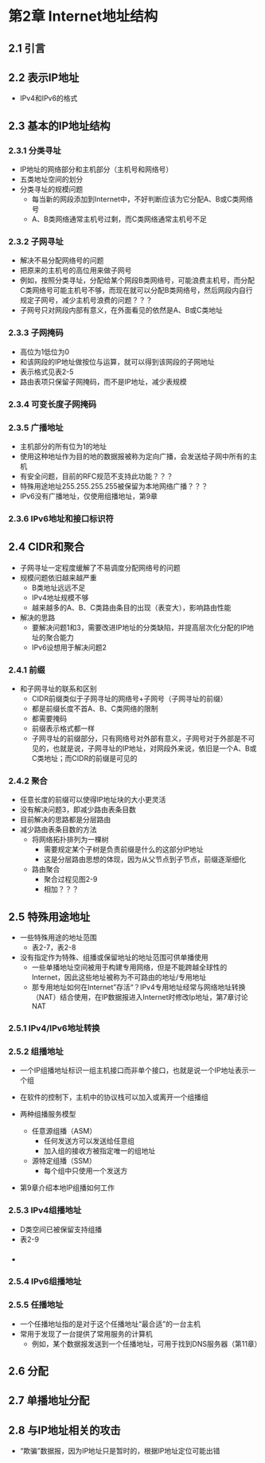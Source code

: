 # 第2章 Internet地址结构

## 2.1 引言

## 2.2 表示IP地址

- IPv4和IPv6的格式

## 2.3 基本的IP地址结构

### 2.3.1 分类寻址

- IP地址的网络部分和主机部分（主机号和网络号）
- 五类地址空间的划分
- 分类寻址的规模问题
  - 每当新的网段添加到Internet中，不好判断应该为它分配A、B或C类网络号
  - A、B类网络通常主机号过剩，而C类网络通常主机号不足

### 2.3.2 子网寻址

- 解决不易分配网络号的问题
- 把原来的主机号的高位用来做子网号
- 例如，按照分类寻址，分配给某个网段B类网络号，可能浪费主机号，而分配C类网络号可能主机号不够，而现在就可以分配B类网络号，然后网段内自行规定子网号，减少主机号浪费的问题？？？
- 子网号只对网段内部有意义，在外面看见的依然是A、B或C类地址

### 2.3.3 子网掩码

- 高位为1低位为0
- 和该网段的IP地址做按位与运算，就可以得到该网段的子网地址
- 表示格式见表2-5
- 路由表项只保留子网掩码，而不是IP地址，减少表规模

### 2.3.4 可变长度子网掩码

###

### 2.3.5 广播地址

- 主机部分的所有位为1的地址
- 使用这种地址作为目的地的数据报被称为定向广播，会发送给子网中所有的主机
- 有安全问题，目前的RFC规范不支持此功能？？？
- 特殊用途地址255.255.255.255被保留为本地网络广播？？？
- IPv6没有广播地址，仅使用组播地址，第9章

### 2.3.6 IPv6地址和接口标识符

###

## 2.4 CIDR和聚合

- 子网寻址一定程度缓解了不易调度分配网络号的问题
- 规模问题依旧越来越严重
  - B类地址远远不足
  - IPv4地址规模不够
  - 越来越多的A、B、C类路由条目的出现（表变大），影响路由性能
- 解决的思路
  - 要解决问题1和3，需要改进IP地址的分类缺陷，并提高层次化分配的IP地址的聚合能力
  - IPv6设想用于解决问题2

### 2.4.1 前缀

- 和子网寻址的联系和区别
  - CIDR前缀类似于子网寻址的网络号+子网号（子网寻址的前缀）
  - 都是前缀长度不首A、B、C类网络的限制
  - 都需要掩码
  - 前缀表示格式都一样
  - 子网寻址的前缀部分，只有网络号对外部有意义，子网号对于外部是不可见的，也就是说，子网寻址的IP地址，对网段外来说，依旧是一个A、B或C类地址；而CIDR的前缀是可见的

### 2.4.2 聚合

- 任意长度的前缀可以使得IP地址块的大小更灵活
- 没有解决问题3，即减少路由表条目数
- 目前解决的思路都是分层路由
- 减少路由表条目数的方法
  - 将网络拓扑排列为一棵树
    - 需要规定某个子树是负责前缀是什么的这部分IP地址
    - 这是分层路由思想的体现，因为从父节点到子节点，前缀逐渐细化
  - 路由聚合
    - 聚合过程见图2-9
    - 相加？？？

## 2.5 特殊用途地址

- 一些特殊用途的地址范围
  - 表2-7，表2-8
- 没有指定作为特殊、组播或保留地址的地址范围可供单播使用
  - 一些单播地址空间被用于构建专用网络，但是不能跨越全球性的Internet，因此这些地址被称为不可路由的地址/专用地址
  - 那专用地址如何在Internet”存活“？IPv4专用地址经常与网络地址转换（NAT）结合使用，在IP数据报进入Internet时修改Ip地址，第7章讨论NAT

### 2.5.1 IPv4/IPv6地址转换

###

### 2.5.2 组播地址

- 一个IP组播地址标识一组主机接口而非单个接口，也就是说一个IP地址表示一个组
- 在软件的控制下，主机中的协议栈可以加入或离开一个组播组

- 两种组播服务模型
  - 任意源组播（ASM）
    - 任何发送方可以发送给任意组
    - 加入组的接收方被指定唯一的组地址
  - 源特定组播（SSM）
    - 每个组中只使用一个发送方
- 第9章介绍本地IP组播如何工作

### 2.5.3 IPv4组播地址

- D类空间已被保留支持组播
- 表2-9
- ###

### 2.5.4 IPv6组播地址

###

### 2.5.5 任播地址

- 一个任播地址指的是对于这个任播地址“最合适”的一台主机
- 常用于发现了一台提供了常用服务的计算机
  - 例如，某个数据报发送到一个任播地址，可用于找到DNS服务器（第11章）

## 2.6 分配

###

## 2.7 单播地址分配

### 

## 2.8 与IP地址相关的攻击

- “欺骗”数据报，因为IP地址只是暂时的，根据IP地址定位可能出错

